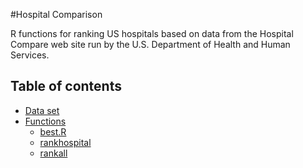 #Hospital Comparison

R functions for ranking US hospitals based on data from the Hospital Compare web site
run by the U.S. Department of Health and Human Services. 

## Table of contents
- [Data set](#data)
- [Functions](#functions)
  - [best.R](#best)
  - [rankhospital](#rankhospital)
  - [rankall](#rankall)